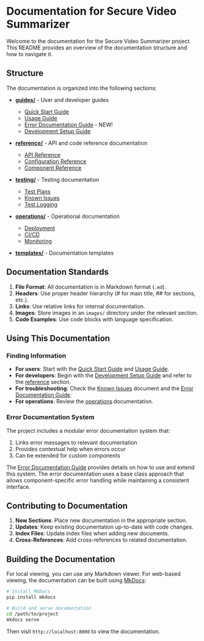 # Documentation for Secure Video Summarizer

Welcome to the documentation for the Secure Video Summarizer project. This README provides an overview of the documentation structure and how to navigate it.

## Structure

The documentation is organized into the following sections:

- **[guides/](guides/index.md)** - User and developer guides
  - [Quick Start Guide](guides/quick_start.md)
  - [Usage Guide](guides/usage_guide.md)
  - [Error Documentation Guide](guides/error_documentation.md) - NEW!
  - [Development Setup Guide](guides/development_setup.md)

- **[reference/](reference/index.md)** - API and code reference documentation
  - [API Reference](reference/api.md)
  - [Configuration Reference](reference/configuration.md)
  - [Component Reference](reference/components.md)

- **[testing/](testing/index.md)** - Testing documentation
  - [Test Plans](testing/test_plans.md)
  - [Known Issues](testing/known_issues.md)
  - [Test Logging](testing/test_logging.md)

- **[operations/](operations/index.md)** - Operational documentation
  - [Deployment](operations/deployment/index.md)
  - [CI/CD](operations/ci_cd/index.md)
  - [Monitoring](operations/monitoring.md)

- **[templates/](templates/index.md)** - Documentation templates

## Documentation Standards

1. **File Format**: All documentation is in Markdown format (`.md`).
2. **Headers**: Use proper header hierarchy (# for main title, ## for sections, etc.).
3. **Links**: Use relative links for internal documentation.
4. **Images**: Store images in an `images/` directory under the relevant section.
5. **Code Examples**: Use code blocks with language specification.

## Using This Documentation

### Finding Information

- **For users**: Start with the [Quick Start Guide](guides/quick_start.md) and [Usage Guide](guides/usage_guide.md).
- **For developers**: Begin with the [Development Setup Guide](guides/development_setup.md) and refer to the [reference](reference/index.md) section.
- **For troubleshooting**: Check the [Known Issues](testing/known_issues.md) document and the [Error Documentation Guide](guides/error_documentation.md).
- **For operations**: Review the [operations](operations/index.md) documentation.

### Error Documentation System

The project includes a modular error documentation system that:

1. Links error messages to relevant documentation
2. Provides contextual help when errors occur
3. Can be extended for custom components

The [Error Documentation Guide](guides/error_documentation.md) provides details on how to use and extend this system. The error documentation uses a base class approach that allows component-specific error handling while maintaining a consistent interface.

## Contributing to Documentation

1. **New Sections**: Place new documentation in the appropriate section.
2. **Updates**: Keep existing documentation up-to-date with code changes.
3. **Index Files**: Update index files when adding new documents.
4. **Cross-References**: Add cross-references to related documentation.

## Building the Documentation

For local viewing, you can use any Markdown viewer. For web-based viewing, the documentation can be built using [MkDocs](https://www.mkdocs.org/):

```bash
# Install MkDocs
pip install mkdocs

# Build and serve documentation
cd /path/to/project
mkdocs serve
```

Then visit `http://localhost:8000` to view the documentation. 